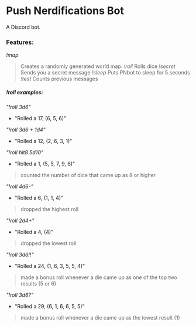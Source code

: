 # Push Nerdifications Bot
A Discord bot.

### Features:
*!map*
> Creates a randomly generated world map.
*!roll*
> Rolls dice
*!secret*
> Sends you a secret message
*!sleep*
> Puts PNbot to sleep for 5 seconds
*!test*
> Counts previous messages

##### !roll examples:
*"!roll 3d6"*
* "Rolled a 17, (6, 5, 6)"
>
*"!roll 3d6 + 1d4"*
* "Rolled a 12, (2, 6, 3, 1)"
>

*"!roll hit8 5d10"*
* "Rolled a 1, (5, 5, 7, 9, 6)"
> counted the number of dice that came up as 8 or higher

*"!roll 4d6-"*
* "Rolled a 6, (1, 1, 4)"
> dropped the highest roll

*"!roll 2d4+"*
* "Rolled a 4, (4)"
> dropped the lowest roll

*"!roll 3d6!!"*
* "Rolled a 24, (1, 6, 3, 5, 5, 4)"
> made a bonus roll whenever a die came up as one of the top two results (5 or 6)

*"!roll 3d6?"*
* "Rolled a 29, (6, 1, 6, 6, 5, 5)"
> made a bonus roll whenever a die came up as the lowest result (1)


